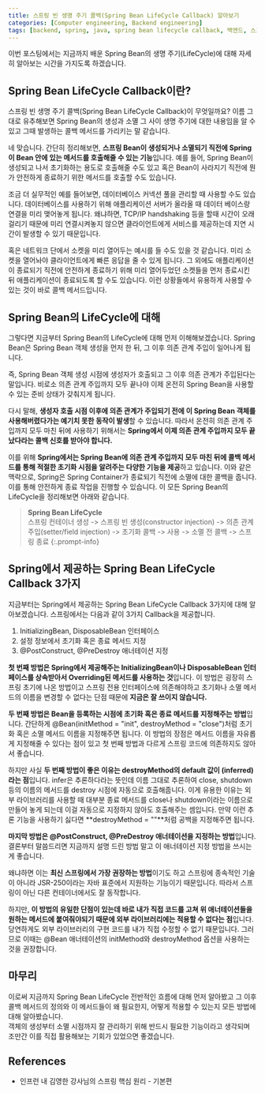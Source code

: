 ```yaml
---
title: 스프링 빈 생명 주기 콜백(Spring Bean LifeCycle Callback) 알아보기
categories: [Computer engineering, Backend engineering]
tags: [backend, spring, java, spring bean lifecycle callback, 백엔드, 스프링, 자바, 스프링 빈 생명 주기 콜백]
---
```


이번 포스팅에서는 지금까지 배운 Spring Bean의 생명 주기(LifeCycle)에 대해 자세히 알아보는 시간을 가지도록 하겠습니다.

## Spring Bean LifeCycle Callback이란?
스프링 빈 생명 주기 콜백(Spring Bean LifeCycle Callback)이 무엇일까요? 이름 그대로 유추해보면 Spring Bean의 생성과 소멸 그 사이 생명 주기에 대한 내용임을 알 수 있고 그때 발생하는 콜백 메서드를 가리키는 말 같습니다.   
    
네 맞습니다. 간단히 정리해보면, **스프링 Bean이 생성되거나 소멸되기 직전에 Spring이 Bean 안에 있는 메서드를 호출해줄 수 있는 기능**입니다. 예를 들어, Spring Bean이 생성되고 나서 초기화하는 용도로 호출해줄 수도 있고 혹은 Bean이 사라지기 직전에 뭔가 안전하게 종료하기 위한 메서드를 호출할 수도 있습니다.   
    
조금 더 실무적인 예를 들어보면, 데이터베이스 커넥션 풀을 관리할 때 사용할 수도 있습니다. 데이터베이스를 사용하기 위해 애플리케이션 서버가 올라올 때 데이터 베이스랑 연결을 미리 맺어놓게 됩니다. 왜냐하면, TCP/IP handshaking 등을 할때 시간이 오래 걸리기 때문에 미리 연결시켜놓지 않으면 클라이언트에게 서비스를 제공하는데 지연 시간이 발생할 수 있기 때문입니다.   
    
혹은 네트워크 단에서 소켓을 미리 열어두는 예시를 들 수도 있을 것 같습니다. 미리 소켓을 열어놔야 클라이언트에게 빠른 응답을 줄 수 있게 됩니다. 그 외에도 애플리케이션이 종료되기 직전에 안전하게 종료하기 위해 미리 열어두었던 소켓들을 먼저 종료시킨 뒤 애플리케이션이 종료되도록 할 수도 있습니다. 이런 상황들에서 유용하게 사용할 수 있는 것이 바로 콜백 메서드입니다.

## Spring Bean의 LifeCycle에 대해
그렇다면 지금부터 Spring Bean의 LifeCycle에 대해 먼저 이해해보겠습니다. Spring Bean은 Spring Bean 객체 생성을 먼저 한 뒤, 그 이후 의존 관계 주입이 일어나게 됩니다.   
    
즉, Spring Bean 객체 생성 시점에 생성자가 호출되고 그 이후 의존 관계가 주입된다는 말입니다. 비로소 의존 관계 주입까지 모두 끝나야 이제 온전히 Spring Bean을 사용할 수 있는 준비 상태가 갖춰지게 됩니다.   
    
다시 말해, **생성자 호출 시점 이후에 의존 관계가 주입되기 전에 이 Spring Bean 객체를 사용해버렸다가는 예기치 못한 동작이 발생**할 수 있습니다. 따라서 온전히 의존 관계 주입까지 모두 마친 뒤에 사용하기 위해서는 **Spring에서 이제 의존 관계 주입까지 모두 끝났다라는 콜백 신호를 받아야 합니다.**   
    
이를 위해 **Spring에서는 Spring Bean에 의존 관계 주입까지 모두 마친 뒤에 콜백 메서드를 통해 적절한 초기화 시점을 알려주는 다양한 기능을 제공**하고 있습니다. 이와 같은 맥락으로, Spring은 Spring Container가 종료되기 직전에 소멸에 대한 콜백을 줍니다. 이를 통해 안전하게 종료 작업을 진행할 수 있습니다. 이 모든 Spring Bean의 LifeCycle을 정리해보면 아래와 같습니다.

> **Spring Bean LifeCycle**    
스프링 컨테이너 생성 -> 스프링 빈 생성(constructor injection) -> 의존 관계 주입(setter/field injection) -> 초기화 콜백 -> 사용 -> 소멸 전 콜백 -> 스프링 종료 
{:.prompt-info}   
    
## Spring에서 제공하는 Spring Bean LifeCycle Callback 3가지
지금부터는 Spring에서 제공하는 Spring Bean LifeCycle Callback 3가지에 대해 알아보겠습니다. 스프링에서는 다음과 같이 3가지 Callback을 제공합니다.   
    
1. InitializingBean, DisposableBean 인터페이스
2. 설정 정보에서 초기화 혹은 종료 메서드 지정
3. @PostConstruct, @PreDestroy 애너테이션 지정   
    
**첫 번째 방법은 Spring에서 제공해주는 InitializingBean이나 DisposableBean 인터페이스를 상속받아서 Overriding된 메서드를 사용하는 것**입니다. 이 방법은 굉장히 스프링 초기에 나온 방법이고 스프링 전용 인터페이스에 의존해야하고 초기화나 소멸 메서드의 이름을 변경할 수 없다는 단점 때문에 **지금은 잘 쓰이지 않습니다.**   
    
**두 번째 방법은 Bean을 등록하는 시점에 초기화 혹은 종료 메서드를 지정해주는 방법**입니다. 간단하게 @Bean(initMethod = "init", destroyMethod = "close")처럼 초기화 혹은 소멸 메서드 이름을 지정해주면 됩니다. 이 방법의 장점은 메서드 이름을 자유롭게 지정해줄 수 있다는 점이 있고 첫 번째 방법과 다르게 스프링 코드에 의존하지도 않아서 좋습니다.   
    
하지만 사실 **두 번째 방법이 좋은 이유는 destroyMethod의 default 값이 (inferred)라는 점**입니다. infer은 추론하다라는 뜻인데 이름 그대로 추론하여 close, shutdown 등의 이름의 메서드를 destroy 시점에 자동으로 호출해줍니다. 이게 유용한 이유는 외부 라이브러리를 사용할 때 대부분 종료 메서드를 close나 shutdown이라는 이름으로 만들어 놓게 되는데 이걸 자동으로 지정하지 않아도 호출해주는 셈입니다. 만약 이런 추론 기능을 사용하기 싫다면 **destroyMethod = ""**처럼 공백을 지정해주면 됩니다.   
   
**마지막 방법은 @PostConstruct, @PreDestroy 애너테이션을 지정하는 방법**입니다. 결론부터 말씀드리면 지금까지 설명 드린 방법 말고 이 애너테이션 지정 방법을 쓰시는 게 좋습니다.   
    
왜냐하면 이는 **최신 스프링에서 가장 권장하는 방법**이기도 하고 스프링에 종속적인 기술이 아니라 JSR-250이라는 자바 표준에서 지원하는 기능이기 때문입니다. 따라서 스프링이 아닌 다른 컨테이너에서도 잘 동작합니다.   
   
하지만, **이 방법의 유일한 단점이 있는데 바로 내가 직접 코드를 고쳐 위 애너테이션들을 원하는 메서드에 붙여줘야되기 때문에 외부 라이브러리에는 적용할 수 없다는 점**입니다. 당연하게도 외부 라이브러리의 구현 코드를 내가 직접 수정할 수 없기 때문입니다. 그러므로 이때는 @Bean 애너테이션의 initMethod와 destroyMethod 옵션을 사용하는 것을 권장합니다.

## 마무리
이로써 지금까지 Spring Bean LifeCycle 전반적인 흐름에 대해 먼저 알아봤고 그 이후 콜백 메서드의 정의와 이 메서드들이 왜 필요한지, 어떻게 적용할 수 있는지 모든 방법에 대해 알아봤습니다.   
객체의 생성부터 소멸 시점까지 잘 관리하기 위해 반드시 필요한 기능이라고 생각되며 조만간 이를 직접 활용해보는 기회가 있었으면 좋겠습니다.

## References
* 인프런 내 김영한 강사님의 스프링 핵심 원리 - 기본편